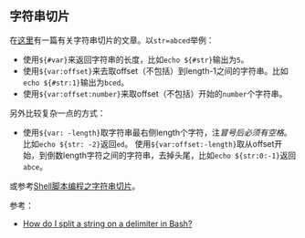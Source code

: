 ## 字符串切片

在[这里](https://blog.csdn.net/rockstics/article/details/116917653)有一篇有关字符串切片的文章。以`str=abced`举例：

- 使用`${#var}`来返回字符串的长度，比如`echo ${#str}`输出为`5`。
- 使用`${var:offset}`来去取offset（不包括）到length-1之间的字符串。比如`echo ${#str:1}`输出为`bced`。
- 使用`${var:offset:number}`来取offset（不包括）开始的`number`个字符串。

另外比较复杂一点的方式：

- 使用`${var: -length}`取字符串最右侧length个字符，注*冒号后必须有空格*。比如`echo ${str: -2}`返回`ed`。
使用`${var:offset:-length}`取从offset开始，到倒数length字符之间的字符串，去掉头尾，比如`echo ${str:0:-1}`返回`abce`。


或参考[Shell脚本编程之字符串切片](https://www.cnblogs.com/haona_li/p/10334057.html)。


参考：

- [How do I split a string on a delimiter in Bash?](https://stackoverflow.com/questions/918886/how-do-i-split-a-string-on-a-delimiter-in-bash)
